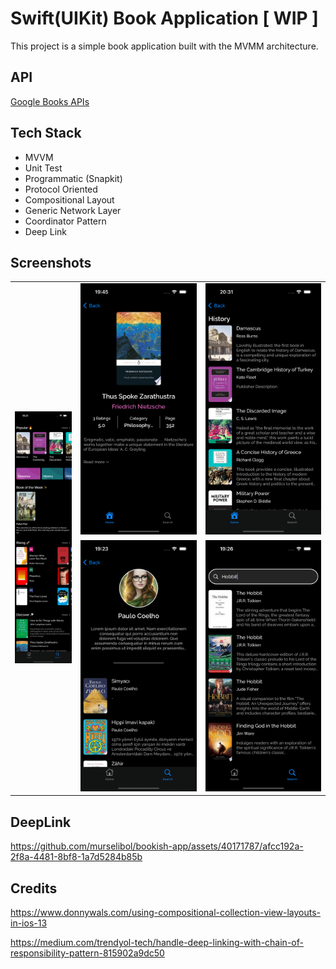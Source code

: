 # Swift(UIKit) Book Application [ WIP ]

This project is a simple book application built with the MVMM architecture.

## API

<a href="https://developers.google.com/books/docs/v1/using" target="_blank">Google Books APIs</a>  

## Tech Stack

- MVVM
- Unit Test
- Programmatic (Snapkit)
- Protocol Oriented
- Compositional Layout
- Generic Network Layer
- Coordinator Pattern
- Deep Link


## Screenshots

<table>
    <tbody>
        <tr>
            <td rowspan=4><img src="/ScreenShots/home-screen.png"></td>
            <td><img src="/ScreenShots/detail-screen.png"></td>
            <td><img src="/ScreenShots/book-list-screen.png"></td>
        </tr>
        <tr>
            <td><img src="/ScreenShots/author-screen.png"></td>
            <td><img src="/ScreenShots/search-screen.png"></td>
        </tr>
    </tbody>
</table>

## DeepLink

https://github.com/murselibol/bookish-app/assets/40171787/afcc192a-2f8a-4481-8bf8-1a7d5284b85b

## Credits

<a href="https://www.donnywals.com/using-compositional-collection-view-layouts-in-ios-13" target="_blank">https://www.donnywals.com/using-compositional-collection-view-layouts-in-ios-13</a> 

<a href="https://medium.com/trendyol-tech/handle-deep-linking-with-chain-of-responsibility-pattern-815902a9dc50" target="_blank">https://medium.com/trendyol-tech/handle-deep-linking-with-chain-of-responsibility-pattern-815902a9dc50</a> 

